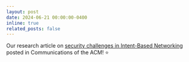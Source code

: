 ```yaml
---
layout: post
date: 2024-06-21 00:00:00-0400
inline: true
related_posts: false
---
```


Our research article on [security challenges in Intent-Based Networking](https://cacm.acm.org/research/security-challenges-of-intent-based-networking/) posted in Communications of the ACM! :star: